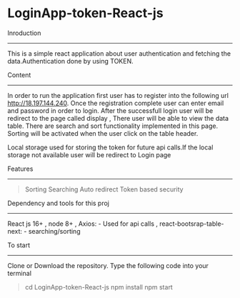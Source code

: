 # LoginApp-token-React-js

Inroduction
___________
This is a simple react application about user authentication and fetching the data.Authentication done by using TOKEN.

Content
________

In order to run the application first user has to  register into the following url 
http://18.197.144.240.
Once the registration complete user can  enter email and password in order to login.
After the successfull login user will be redirect to the page called display , There user will be able to view the  data table.
There are search and sort functionality implemented in this page.
Sorting will be activated when the user click on the table header.

 Local storage used for storing the token for future api calls.If the local storage not available user will be redirect to Login page
 
Features
______________
>Sorting
>Searching
>Auto redirect
>Token based security

Dependency and tools  for this proj
______________________
React js 16+ ,
node 8+ ,
Axios: - Used for api calls ,
react-bootsrap-table-next: - searching/sorting


To start
_________
Clone or Download the repository.
Type the following code into your terminal

>cd LoginApp-token-React-js
>npm  install
>npm start

